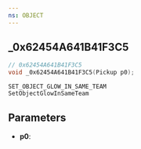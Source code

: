```yaml
---
ns: OBJECT
---
```

## _0x62454A641B41F3C5

```c
// 0x62454A641B41F3C5
void _0x62454A641B41F3C5(Pickup p0);
```

```
SET_OBJECT_GLOW_IN_SAME_TEAM
SetObjectGlowInSameTeam
```


## Parameters
* **p0**: 

